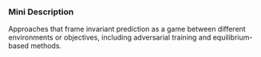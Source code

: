 ### Mini Description

Approaches that frame invariant prediction as a game between different environments or objectives, including adversarial training and equilibrium-based methods.
